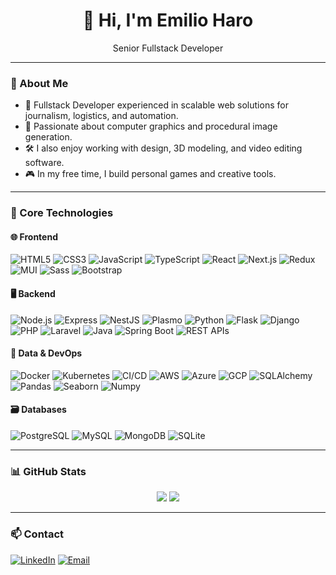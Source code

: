 <h1 align="center">👋 Hi, I'm Emilio Haro</h1>
<p align="center">Senior Fullstack Developer</p>

---

### 💼 About Me

- 🔧 Fullstack Developer experienced in scalable web solutions for journalism, logistics, and automation.
- 🎨 Passionate about computer graphics and procedural image generation.
- 🛠 I also enjoy working with design, 3D modeling, and video editing software.
- 🎮 In my free time, I build personal games and creative tools.

---

### 🧰 Core Technologies

#### 🌐 Frontend
![HTML5](https://img.shields.io/badge/HTML5-E34F26?logo=html5&logoColor=white&style=flat)
![CSS3](https://img.shields.io/badge/CSS3-1572B6?logo=css3&logoColor=white&style=flat)
![JavaScript](https://img.shields.io/badge/JavaScript-F7DF1E?logo=javascript&logoColor=black&style=flat)
![TypeScript](https://img.shields.io/badge/TypeScript-007ACC?logo=typescript&logoColor=white&style=flat)
![React](https://img.shields.io/badge/React-61DAFB?logo=react&logoColor=black&style=flat)
![Next.js](https://img.shields.io/badge/Next.js-000000?logo=next.js&logoColor=white&style=flat)
![Redux](https://img.shields.io/badge/Redux-593D88?logo=redux&logoColor=white&style=flat)
![MUI](https://img.shields.io/badge/MUI-007FFF?logo=mui&logoColor=white&style=flat)
![Sass](https://img.shields.io/badge/Sass-CC6699?logo=sass&logoColor=white&style=flat)
![Bootstrap](https://img.shields.io/badge/Bootstrap-563D7C?logo=bootstrap&logoColor=white&style=flat)

#### 🖥 Backend
![Node.js](https://img.shields.io/badge/Node.js-43853D?logo=node.js&logoColor=white&style=flat)
![Express](https://img.shields.io/badge/Express.js-404D59?logo=express&logoColor=white&style=flat)
![NestJS](https://img.shields.io/badge/NestJS-E0234E?logo=nestjs&logoColor=white&style=flat)
![Plasmo](https://img.shields.io/badge/Plasmo-000000?logo=googlechrome&logoColor=white&style=flat)
![Python](https://img.shields.io/badge/Python-3776AB?logo=python&logoColor=white&style=flat)
![Flask](https://img.shields.io/badge/Flask-000000?logo=flask&logoColor=white&style=flat)
![Django](https://img.shields.io/badge/Django-092E20?logo=django&logoColor=white&style=flat)
![PHP](https://img.shields.io/badge/PHP-777BB4?logo=php&logoColor=white&style=flat)
![Laravel](https://img.shields.io/badge/Laravel-FF2D20?logo=laravel&logoColor=white&style=flat)
![Java](https://img.shields.io/badge/Java-ED8B00?logo=java&logoColor=white&style=flat)
![Spring Boot](https://img.shields.io/badge/Spring_Boot-6DB33F?logo=springboot&logoColor=white&style=flat)
![REST APIs](https://img.shields.io/badge/REST-API-blue?style=flat)

#### 🧪 Data & DevOps
![Docker](https://img.shields.io/badge/Docker-2496ED?logo=docker&logoColor=white&style=flat)
![Kubernetes](https://img.shields.io/badge/Kubernetes-326CE5?logo=kubernetes&logoColor=white&style=flat)
![CI/CD](https://img.shields.io/badge/CI/CD-0062A3?logo=azuredevops&logoColor=white&style=flat)
![AWS](https://img.shields.io/badge/AWS-232F3E?logo=amazonaws&logoColor=white&style=flat)
![Azure](https://img.shields.io/badge/Azure-0078D4?logo=microsoftazure&logoColor=white&style=flat)
![GCP](https://img.shields.io/badge/GCP-4285F4?logo=googlecloud&logoColor=white&style=flat)
![SQLAlchemy](https://img.shields.io/badge/SQLAlchemy-CCA344?style=flat)
![Pandas](https://img.shields.io/badge/Pandas-150458?logo=pandas&logoColor=white&style=flat)
![Seaborn](https://img.shields.io/badge/Seaborn-2E3F61?style=flat)
![Numpy](https://img.shields.io/badge/Numpy-013243?logo=numpy&logoColor=white&style=flat)

#### 🗃 Databases
![PostgreSQL](https://img.shields.io/badge/PostgreSQL-336791?logo=postgresql&logoColor=white&style=flat)
![MySQL](https://img.shields.io/badge/MySQL-4479A1?logo=mysql&logoColor=white&style=flat)
![MongoDB](https://img.shields.io/badge/MongoDB-47A248?logo=mongodb&logoColor=white&style=flat)
![SQLite](https://img.shields.io/badge/SQLite-003B57?logo=sqlite&logoColor=white&style=flat)

---

### 📊 GitHub Stats

<p align="center">
  <img src="https://github-readme-stats.vercel.app/api?username=ermsharo&show_icons=true&theme=default&hide_border=true" />
  <img src="https://github-readme-stats.vercel.app/api/top-langs/?username=ermsharo&layout=compact&hide_border=true" />
</p>

---

### 📫 Contact

[![LinkedIn](https://img.shields.io/badge/LinkedIn-0A66C2?logo=linkedin&logoColor=white&style=for-the-badge)](https://www.linkedin.com/in/emilio-haro-294206a0/)
[![Email](https://img.shields.io/badge/Gmail-D14836?logo=gmail&logoColor=white&style=for-the-badge)](mailto:ermsharo@gmail.com)
